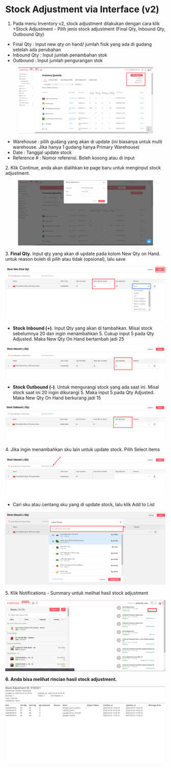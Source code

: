 # Stock Adjustment via Interface (v2)

1. Pada menu Inventory v2, stock adjustment dilakukan dengan cara klik +Stock Adjustment - Pilih jenis stock adjustment (Final Qty, Inbound Qty, Outbound Qty)

* Final Qty : Input new qty on hand/ jumlah fisik yang ada di gudang setelah ada perubahan
* Inbound Qty : Input jumlah penambahan stok
* Outbound : Input jumlah pengurangan stok

<figure><img src="../../.gitbook/assets/Screenshot 2023-06-21 150400.jpg" alt=""><figcaption></figcaption></figure>

* Warehouse : pilih gudang yang akan di update (ini biasanya untuk multi warehouse. Jika hanya 1 gudang hanya Primary Warehouse)
* Date : Tanggal update stock
* Reference # : Nomor referensi. Boleh kosong atau di input

2\. Klik Continue, anda akan dialihkan ke page baru untuk menginput stock adjustment.

<figure><img src="../../.gitbook/assets/image.png" alt=""><figcaption></figcaption></figure>

3\. **Final Qty.** Input qty yang akan di update pada kolom New Qty on Hand. untuk reason boleh di pilih atau tidak (opsional), lalu save

![](<../../.gitbook/assets/image (345).png>)

* **Stock Inbound (+)**. Input Qty yang akan di tambahkan. Misal stock sebelumnya 20 dan ingin menambahkan 5. Cukup input 5 pada Qty Adjusted. Maka New Qty On Hand bertambah jadi 25

![](<../../.gitbook/assets/image (346).png>)

* **Stock Outbound (-)**.  Untuk mengurangi stock yang ada saat ini. Misal stock saat ini 20 ingin dikurangi 5. Maka input 5 pada Qty Adjusted. Maka New Qty On Hand berkurang jadi 15

![](<../../.gitbook/assets/image (347).png>)

4\. Jika ingin menambahkan sku lain untuk update stock. Pilih Select items

![](<../../.gitbook/assets/image (344).png>)

* Cari sku atau centang sku yang di update stock, lalu klik Add to List

![](<../../.gitbook/assets/image (343).png>)

5\. Klik Notifications - Summary untuk melihat hasil stock adjustment

![](<../../.gitbook/assets/summary stock adjustment interface.jpg>)

**6. Anda bisa melihat rincian hasil stock adjustment.**

![](<../../.gitbook/assets/stock adjustment interface html.jpg>)

